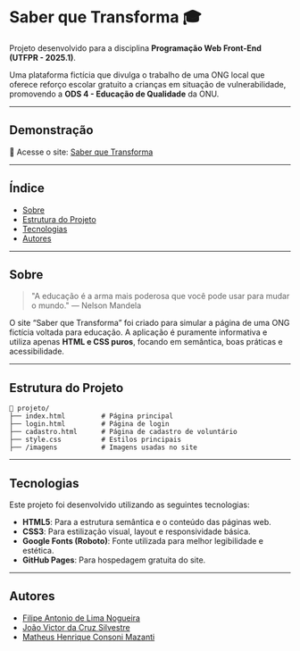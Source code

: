 # Saber que Transforma 🎓

Projeto desenvolvido para a disciplina **Programação Web Front-End (UTFPR - 2025.1)**.

Uma plataforma fictícia que divulga o trabalho de uma ONG local que oferece reforço escolar gratuito a crianças em situação de vulnerabilidade, promovendo a **ODS 4 - Educação de Qualidade** da ONU.

---

## Demonstração

🔗 Acesse o site: [Saber que Transforma](https://jnetsilvestre.github.io/webFront-1/)

---

## Índice

- [Sobre](#sobre)
- [Estrutura do Projeto](#estrutura-do-projeto)
- [Tecnologias](#tecnologias)
- [Autores](#autores)

---

## Sobre

> "A educação é a arma mais poderosa que você pode usar para mudar o mundo." — Nelson Mandela

O site “Saber que Transforma” foi criado para simular a página de uma ONG fictícia voltada para educação. A aplicação é puramente informativa e utiliza apenas **HTML e CSS puros**, focando em semântica, boas práticas e acessibilidade.

---

## Estrutura do Projeto

```plaintext
📁 projeto/
├── index.html         # Página principal
├── login.html         # Página de login
├── cadastro.html      # Página de cadastro de voluntário
├── style.css          # Estilos principais
├── /imagens           # Imagens usadas no site
```

---

## Tecnologias

Este projeto foi desenvolvido utilizando as seguintes tecnologias:

- **HTML5**: Para a estrutura semântica e o conteúdo das páginas web.
- **CSS3**: Para estilização visual, layout e responsividade básica.
- **Google Fonts (Roboto)**: Fonte utilizada para melhor legibilidade e estética.
- **GitHub Pages**: Para hospedagem gratuita do site.

---

## Autores

- [Filipe Antonio de Lima Nogueira](https://github.com/filipelimma)  
- [João Victor da Cruz Silvestre](https://github.com/JnetSilvestre)  
- [Matheus Henrique Consoni Mazanti](https://github.com/MisterThuk)


